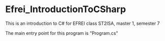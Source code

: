 # Efrei_IntroductionToCSharp
This is an introduction to C# for EFREI class ST2ISA, master 1, semester 7

The main entry point for this program is "Program.cs"
